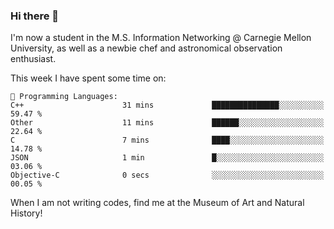 ### Hi there 👋

I'm now a student in the M.S. Information Networking @ Carnegie Mellon University, as well as a newbie chef and astronomical observation enthusiast. 



<!--START_SECTION:waka-->
This week I have spent some time on: 

```text
💬 Programming Languages: 
C++                      31 mins             ███████████████░░░░░░░░░░   59.47 % 
Other                    11 mins             ██████░░░░░░░░░░░░░░░░░░░   22.64 % 
C                        7 mins              ████░░░░░░░░░░░░░░░░░░░░░   14.78 % 
JSON                     1 min               █░░░░░░░░░░░░░░░░░░░░░░░░   03.06 % 
Objective-C              0 secs              ░░░░░░░░░░░░░░░░░░░░░░░░░   00.05 % 
```


<!--END_SECTION:waka-->

When I am not writing codes, find me at the Museum of Art and Natural History!
